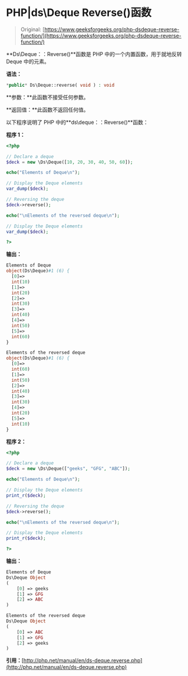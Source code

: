 # PHP|ds\Deque Reverse()函数

> Original: [https://www.geeksforgeeks.org/php-dsdeque-reverse-function/](https://www.geeksforgeeks.org/php-dsdeque-reverse-function/)

**Ds\Deque：：Reverse()**函数是 PHP 中的一个内置函数，用于就地反转 Deque 中的元素。

**语法：**

```php
*public* Ds\Deque::reverse( void ) : void
```

**参数：**此函数不接受任何参数。

**返回值：**此函数不返回任何值。

以下程序说明了 PHP 中的**ds\deque：：Reverse()**函数：

**程序 1：**

```php
<?php

// Declare a deque
$deck = new \Ds\Deque([10, 20, 30, 40, 50, 60]);

echo("Elements of Deque\n");

// Display the Deque elements
var_dump($deck);

// Reversing the deque
$deck->reverse();

echo("\nElements of the reversed deque\n");

// Display the Deque elements
var_dump($deck);

?>
```

**输出：**

```php
Elements of Deque
object(Ds\Deque)#1 (6) {
  [0]=>
  int(10)
  [1]=>
  int(20)
  [2]=>
  int(30)
  [3]=>
  int(40)
  [4]=>
  int(50)
  [5]=>
  int(60)
}

Elements of the reversed deque
object(Ds\Deque)#1 (6) {
  [0]=>
  int(60)
  [1]=>
  int(50)
  [2]=>
  int(40)
  [3]=>
  int(30)
  [4]=>
  int(20)
  [5]=>
  int(10)
}

```

**程序 2：**

```php
<?php

// Declare a deque
$deck = new \Ds\Deque(["geeks", "GFG", "ABC"]);

echo("Elements of Deque\n");

// Display the Deque elements
print_r($deck);

// Reversing the deque
$deck->reverse();

echo("\nElements of the reversed deque\n");

// Display the Deque elements
print_r($deck);

?>
```

**输出：**

```php
Elements of Deque
Ds\Deque Object
(
    [0] => geeks
    [1] => GFG
    [2] => ABC
)

Elements of the reversed deque
Ds\Deque Object
(
    [0] => ABC
    [1] => GFG
    [2] => geeks
)

```

**引用：**[http://php.net/manual/en/ds-deque.reverse.php](http://php.net/manual/en/ds-deque.reverse.php)